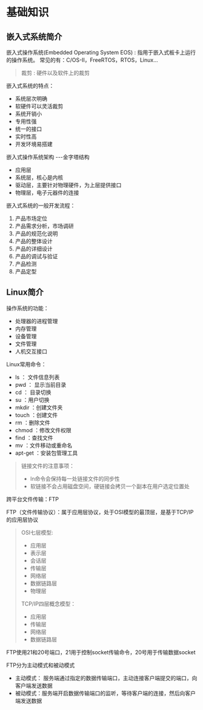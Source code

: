 # 基础知识

## 嵌入式系统简介

嵌入式操作系统(Embedded Operating System EOS) :  指用于嵌入式板卡上运行的操作系统。 常见的有：C/OS-II，FreeRTOS，RTOS，Linux...

>  裁剪 : 硬件以及软件上的裁剪



嵌入式系统的特点：

+ 系统层次明确
+ 软硬件可以灵活裁剪
+ 系统开销小
+ 专用性强
+ 统一的接口
+ 实时性高
+ 开发环境易搭建



嵌入式操作系统架构 ---金字塔结构

+ 应用层
+ 系统层，核心是内核
+ 驱动层，主要针对物理硬件，为上层提供接口
+ 物理层，电子元器件的连接



嵌入式系统的一般开发流程：

1. 产品市场定位
2. 产品需求分析，市场调研
3. 产品的规范化说明
4. 产品的整体设计
5. 产品的详细设计
6. 产品的调试与验证
7. 产品检测
8. 产品定型



## Linux简介



操作系统的功能：

+ 处理器的进程管理
+ 内存管理
+ 设备管理
+ 文件管理
+ 人机交互接口



Linux常用命令：

+ ls ： 文件信息列表
+ pwd ： 显示当前目录
+ cd ： 目录切换
+  su ：用户切换
+ mkdir ：创建文件夹
+ touch ：创建文件
+ rm ：删除文件
+ chmod ：修改文件权限
+ find ：查找文件
+ mv ：文件移动或重命名
+ apt-get ：安装包管理工具



> 链接文件的注意事项：
>
> + ln命令会保持每一处链接文件的同步性
> + 软链接不会占用磁盘空间，硬链接会拷贝一个副本在用户选定位置处



跨平台文件传输：FTP



FTP（文件传输协议）：属于应用层协议，处于OSI模型的最顶层，是基于TCP/IP的应用层协议

> OSI七层模型:    
>
> + 应用层
> + 表示层
> + 会话层
> + 传输层
> + 网络层
> + 数据链路层
> + 物理层
>
> 
>
> TCP/IP四层概念模型：
>
> + 应用层
> + 传输层
> + 网络层
> + 数据链路层



FTP使用21和20号端口，21用于控制socket传输命令，20号用于传输数据socket



FTP分为主动模式和被动模式

+ 主动模式： 服务端通过指定的数据传输端口，主动连接客户端提交的端口，向客户端发送数据
+ 被动模式：服务端开启数据传输端口的监听，等待客户端的连接，然后向客户端发送数据



